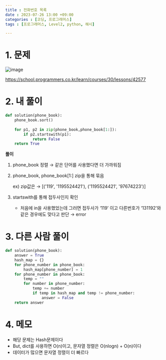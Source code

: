 ```yaml
---
title : 전화번호 목록
date : 2023-07-26 13:00 +09:00
categories : [코딩, 프로그래머스]
tags : [프로그래머스, Level2, python, 해시]

---
```

# 1. 문제
![image](https://github.com/mini0-0/mini0-0.github.io/assets/63296983/b830b7c4-1b60-4047-a24a-2369a3a554be)

<https://school.programmers.co.kr/learn/courses/30/lessons/42577>

# 2. 내 풀이

```python
def solution(phone_book):
    phone_book.sort()
    
    for p1, p2 in zip(phone_book,phone_book[1:]):
        if p2.startswith(p1):
            return False
    return True
```

**풀이**

1. phone_book 정렬 → 같은 단어를 사용했다면 더 가까워짐
2. phone_book, phone_book[1:] zip을 통해 묶음
    
    ex) zip값은 → [('119', '1195524421'), ('1195524421', '97674223')]
    
3. startswith를 통해 접두사인지 확인
    - 처음에 in을 사용했었는데 그러면 접두사가 ‘119’ 이고 다른번호가 ‘131192’와 같은 경우에도 맞다고 판단 → error

# 3. 다른 사람 풀이

```python
def solution(phone_book):
    answer = True
    hash_map = {}
    for phone_number in phone_book:
        hash_map[phone_number] = 1
    for phone_number in phone_book:
        temp = ""
        for number in phone_number:
            temp += number
            if temp in hash_map and temp != phone_number:
                answer = False
    return answer
```

# 4. 메모

- 해당 문제는 Hash문제이다
- But, dict를 사용하면 O(n)이고, 문자열 정렬은 O(nlogn) + O(n)이다
- 데이터가 많으면 문자열 정렬이 더 빠르다


